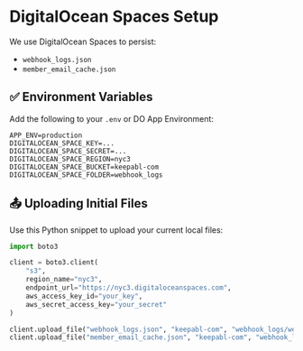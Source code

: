 # DigitalOcean Spaces Setup

We use DigitalOcean Spaces to persist:

- `webhook_logs.json`
- `member_email_cache.json`

## ✅ Environment Variables

Add the following to your `.env` or DO App Environment:

```
APP_ENV=production
DIGITALOCEAN_SPACE_KEY=...
DIGITALOCEAN_SPACE_SECRET=...
DIGITALOCEAN_SPACE_REGION=nyc3
DIGITALOCEAN_SPACE_BUCKET=keepabl-com
DIGITALOCEAN_SPACE_FOLDER=webhook_logs
```

## 📤 Uploading Initial Files

Use this Python snippet to upload your current local files:

```python
import boto3

client = boto3.client(
    "s3",
    region_name="nyc3",
    endpoint_url="https://nyc3.digitaloceanspaces.com",
    aws_access_key_id="your_key",
    aws_secret_access_key="your_secret"
)

client.upload_file("webhook_logs.json", "keepabl-com", "webhook_logs/webhook_logs.json")
client.upload_file("member_email_cache.json", "keepabl-com", "webhook_logs/member_email_cache.json")
```
